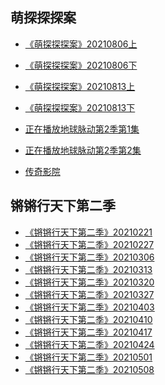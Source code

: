 ## 萌探探探案
* [《萌探探探案》20210806上](https://sod.bunediy.com/20210806/sUXjVCji/index.m3u8)
* [《萌探探探案》20210806下](https://sod.bunediy.com/20210806/iUlW0btY/index.m3u8)
* <a href="https://sod.bunediy.com/20210813/FUFf7lEf/index.m3u8">《萌探探探案》20210813上</a>
* <a href="https://sod.bunediy.com/20210813/o4CL3yX4/index.m3u8">《萌探探探案》20210813下</a>

* [正在播放地球脉动第2季第1集](https://api.xumiaojx.com/v2/m3u8?pt=m3u8&sign=bdf5CQdq3qvv09nI2Rnzzw4n+78k86ygu5o36DnYivTXVBH5XRD5qgF+IEcdjnV/0J/DXVf7A130FlVwzqGQNEY3+6WMCfVwOwcEnSLMnzjr9Sr7Tw&code=Gq8pDHvBks7pavOYegPQITWC5oGEJ9/cRLQ&p=s&shuid=&hd=yh&mode=1&tm=1629588155&token=4fd453eb788c3cfe0dcc9d3eee61f9e2)
* [正在播放地球脉动第2季第2集](https://api.xumiaojx.com/v2/m3u8?pt=m3u8&sign=bca11c/ZuNI5Gwa+IAyE9dUAeTg4VJiMxQypBv0J6N7XjRCF3FiDJT1O4Tn2vvJ2OQ0cmKunx0gYlCdWVu3RhTR2/4quSeDxEvLKUvoT8viEc37R+w&code=Sfp8BHqVwcnpavOYegPQITWC5oGEJ9/cSbU&p=s&shuid=&hd=yh&mode=1&tm=1629588184&token=54d15b9782d4d02913cee06a909ef76e)

* [传奇影院](https://sxtfyy.com/vodplay/37934-1-2.html)

## 锵锵行天下第二季

* <a href="https://vod.bunediy.com/20210221/x0PhyXFd/index.m3u8">《锵锵行天下第二季》20210221</a>
* <a href="https://vod.bunediy.com/20210228/bcSHrAMk/index.m3u8">《锵锵行天下第二季》20210227</a>
* <a href="https://vod.bunediy.com/20210307/GhahJa7K/index.m3u8">《锵锵行天下第二季》20210306</a>
* <a href="https://vod.bunediy.com/20210314/OsyfiV9e/index.m3u8">《锵锵行天下第二季》20210313</a>
* <a href="https://vod.bunediy.com/20210320/jRpU7ONd/index.m3u8">《锵锵行天下第二季》20210320​​</a>
* <a href="https://vod.bunediy.com/20210328/9i6XIrNS/index.m3u8">《锵锵行天下第二季》20210327</a>
* <a href="https://vod.bunediy.com/20210404/At6ze9xf/index.m3u8">《锵锵行天下第二季》20210403</a>
* <a href="https://vod.bunediy.com/20210411/jLT0rQOV/index.m3u8">《锵锵行天下第二季》20210410</a>
* <a href="https://vod.bunediy.com/20210417/hAun0xJO/index.m3u8">《锵锵行天下第二季》20210417</a>
* <a href="https://vod.bunediy.com/20210424/5A1vA7qN/index.m3u8">《锵锵行天下第二季》20210424</a>
* <a href="https://vod.bunediy.com/20210502/Noq71RCt/index.m3u8">《锵锵行天下第二季》20210501</a>
* <a href="https://vod.bunediy.com/20210509/OjzhmAXz/index.m3u8">《锵锵行天下第二季》20210508</a>


<style>
section.page-header {
    display: none;    
}
</style>
<script>
    document.title = "锵锵行天下第二季";
</script>
